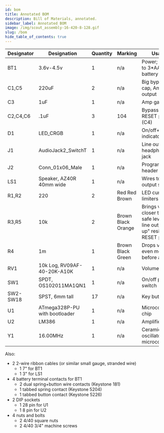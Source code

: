 ```yaml
---
id: bom
title: Annotated BOM
description: Bill of Materials, annotated.
sidebar_label: Annotated BOM
image: /img/scout_assembly-16-420-8-128.gif
slug: /bom
hide_table_of_contents: true
---
```


| Designator | Designation                   | Quantity | Marking            | Usage                                                                                 |
| ---------- | ----------------------------- | -------- | ------------------ | ------------------------------------------------------------------------------------- |
| BT1        | 3.6v-4.5v                     | 1        | n/a                | Power; wires to 3\*AAA battery pack                                                   |
| C1,C5      | 220uF                         | 2        | n/a                | Big bypass cap, Amp output                                                            |
| C3         | 1uF                           | 1        | n/a                | Amp gain                                                                              |
| C2,C4,C6   | .1uF                          | 3        | 104                | Bypass caps, RESET pin cap (C4)                                                       |
| D1         | LED_CRGB                      | 1        | n/a                | On/off+playing indicators                                                             |
| J1         | AudioJack2_SwitchT            | 1        | n/a                | Line out headphone jack                                                               |
| J2         | Conn_01x06_Male               | 1        | n/a                | Programming header                                                                    |
| LS1        | Speaker, AZ40R 40mm wide      | 1        | n/a                | Wires to output speaker                                                               |
| R1,R2      | 220                           | 2        | Red Red Brown      | LED current limiters                                                                  |
| R3,R5      | 10k                           | 2        | Brown Black Orange | Brings volume closer to ear-safe level for line out, "pull up" resistor for RESET pin |
| R4         | 1m                            | 1        | Brown Black Green  | Drops volume even more before amp                                                     |
| RV1        | 10k Log, RV09AF-40-20K-A10K   | 1        | n/a                | Volume control                                                                        |
| SW1        | SPDT, OS102011MA1QN1          | 1        | n/a                | On/off power switch                                                                   |
| SW2-SW18   | SPST, 6mm tall                | 17       | n/a                | Key buttons                                                                           |
| U1         | ATmega328P-PU with bootloader | 1        | n/a                | Microcontroller chip                                                                  |
| U2         | LM386                         | 1        | n/a                | Amplifier chip                                                                        |
| Y1         | 16.00MHz                      | 1        | n/a                | Ceramic oscillator for microcontroller                                                |

Also:

- 2 2-wire ribbon cables (or similar small gauge, stranded wire)
  - 1 7" for BT1
  - 1 3" for LS1
- 4 battery terminal contacts for BT1
  - 2 dual spring+button wire contacts (Keystone 181)
  - 1 tabbed spring contact (Keystone 5204)
  - 1 tabbed button contact (Keystone 5226)
- 2 DIP sockets
  - 1 28 pin for U1
  - 1 8 pin for U2
- 4 nuts and bolts
  - 2 4/40 square nuts
  - 2 4/40 3/4" machine screws
